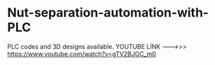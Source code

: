 # Nut-separation-automation-with-PLC
PLC codes and 3D designs available. YOUTUBE LİNK --->>> https://www.youtube.com/watch?v=gTV2BJGC_m0

